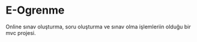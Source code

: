 # E-Ogrenme
Online  sınav oluşturma, soru oluşturma ve sınav olma işlemleriin olduğu bir mvc projesi.
